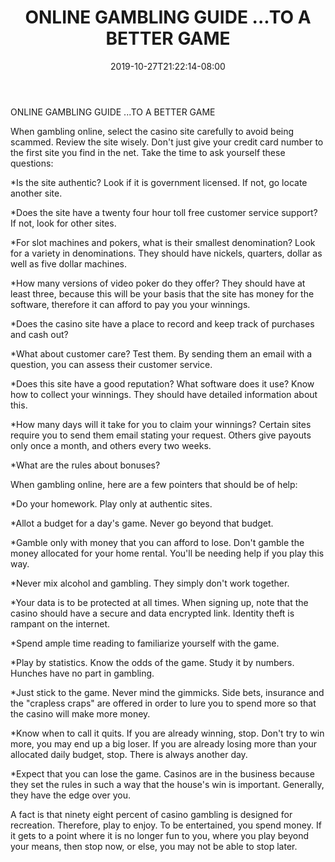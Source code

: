 ﻿---
title: "ONLINE GAMBLING GUIDE ...TO A BETTER GAME"
date: 2019-10-27T21:22:14-08:00
description: "Gambling Tips for Web Success"
featured_image: "/images/Gambling.jpg"
tags: ["Gambling"]
---

ONLINE GAMBLING GUIDE ...TO A BETTER GAME                                   

When gambling online, select the casino site carefully to avoid being scammed.  Review the site wisely.  Don't just give your credit card number to the first site you find in the net.  Take the time to ask yourself these questions:

*Is the site authentic? Look if it is government licensed.  If not, go locate another site.

*Does the site have a twenty four hour toll free customer service support?  If not, look for other sites.

*For slot machines and pokers, what is their smallest denomination?  Look for a variety in denominations. They should have nickels, quarters, dollar as well as five dollar machines.

*How many versions of video poker do they offer?  They should have at least three, because this will be your basis that the site has money for the software, therefore it can afford to pay you your winnings. 

*Does the casino site have a place to record and keep track of purchases and cash out?

*What about customer care? Test them.  By sending them an email with a question, you can assess their customer service.  

*Does this site have a good reputation? What software does it use?  Know how to collect your winnings.  They should have detailed information about this. 

*How many days will it take for you to claim your winnings?  Certain sites require you to send them email stating your request.  Others give payouts only once a month, and others every two weeks.

*What are the rules about bonuses?

When gambling online, here are a few pointers that should be of help:

*Do your homework.  Play only at authentic sites.

*Allot a budget for a day's game.  Never go beyond that budget.

*Gamble only with money that you can afford to lose.  Don't gamble the money allocated for your home rental.  You'll be needing help if you play this way.

*Never mix alcohol and gambling.  They simply don't work together.  

*Your data is to be protected at all times.  When signing up, note that the casino should have a secure and data encrypted link.  Identity theft is rampant on the internet.

*Spend ample time reading to familiarize yourself with the game.

*Play by statistics.  Know the odds of the game.  Study it by numbers.  Hunches have no part in gambling.

*Just stick to the game.  Never mind the gimmicks.  Side bets, insurance and the "crapless craps" are offered in order to lure you to spend more so that the casino will make more money.

*Know when to call it quits.  If you are already winning, stop.  Don't try to win more, you may end up a big loser.  If you are already losing more than your allocated daily budget, stop.  There is always another day.

*Expect that you can lose the game.  Casinos are in the business because they set the rules in such a way that the house's win is important.  Generally, they have the edge over you.

A fact is that ninety eight percent of casino gambling is designed for recreation.  Therefore, play to enjoy.  To be entertained, you spend money.  If it gets to a point where it is no longer fun to you, where you play beyond your means, then stop now, or else, you may not be able to stop later.

